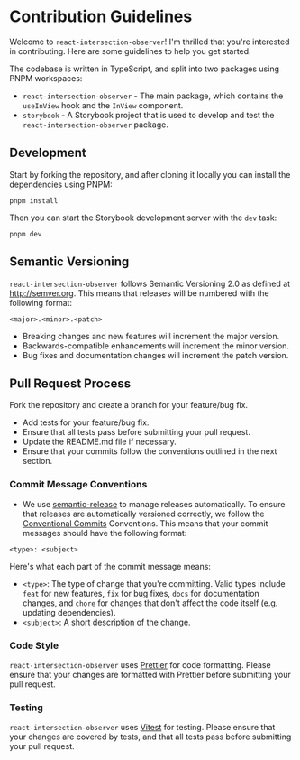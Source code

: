 # Contribution Guidelines

Welcome to `react-intersection-observer`! I'm thrilled that you're interested in
contributing. Here are some guidelines to help you get started.

The codebase is written in TypeScript, and split into two packages using PNPM
workspaces:

- `react-intersection-observer` - The main package, which contains the
  `useInView` hook and the `InView` component.
- `storybook` - A Storybook project that is used to develop and test the
  `react-intersection-observer` package.

## Development

Start by forking the repository, and after cloning it locally you can install
the dependencies using PNPM:

```shell
pnpm install
```

Then you can start the Storybook development server with the `dev` task:

```shell
pnpm dev
```

## Semantic Versioning

`react-intersection-observer` follows Semantic Versioning 2.0 as defined at
http://semver.org. This means that releases will be numbered with the following
format:

`<major>.<minor>.<patch>`

- Breaking changes and new features will increment the major version.
- Backwards-compatible enhancements will increment the minor version.
- Bug fixes and documentation changes will increment the patch version.

## Pull Request Process

Fork the repository and create a branch for your feature/bug fix.

- Add tests for your feature/bug fix.
- Ensure that all tests pass before submitting your pull request.
- Update the README.md file if necessary.
- Ensure that your commits follow the conventions outlined in the next section.

### Commit Message Conventions

- We use
  [semantic-release](https://github.com/semantic-release/semantic-release) to
  manage releases automatically. To ensure that releases are automatically
  versioned correctly, we follow the
  [Conventional Commits](https://www.conventionalcommits.org/en/v1.0.0/)
  Conventions. This means that your commit messages should have the following
  format:

`<type>: <subject>`

Here's what each part of the commit message means:

- `<type>`: The type of change that you're committing. Valid types include
  `feat` for new features, `fix` for bug fixes, `docs` for documentation
  changes, and `chore` for changes that don't affect the code itself (e.g.
  updating dependencies).
- `<subject>`: A short description of the change.

### Code Style

`react-intersection-observer` uses [Prettier](https://prettier.io/) for code
formatting. Please ensure that your changes are formatted with Prettier before
submitting your pull request.

### Testing

`react-intersection-observer` uses [Vitest](https://vitest.dev/) for testing.
Please ensure that your changes are covered by tests, and that all tests pass
before submitting your pull request.
